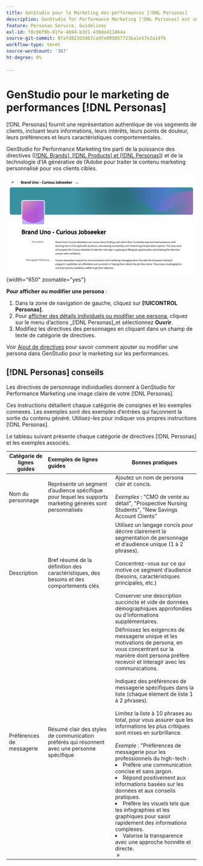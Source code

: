 ```yaml
---
title: GenStudio pour le Marketing des performances [!DNL Personas]
description: GenStudio for Performance Marketing [!DNL Personas] est une représentation fidèle de vos segments de clients, qui capture leurs intérêts, leurs points de douleur, leurs préférences et leurs caractéristiques comportementales.
feature: Personas Service, Guidelines
exl-id: f8c86f0b-81fe-4b94-b3d1-438de411864a
source-git-commit: 8fafd823d3d67cadfe095857723ba1e57e2a14fb
workflow-type: tm+mt
source-wordcount: '367'
ht-degree: 0%

---
```


# GenStudio pour le marketing de performances [!DNL Personas]

[!DNL Personas] fournit une représentation authentique de vos segments de clients, incluant leurs informations, leurs intérêts, leurs points de douleur, leurs préférences et leurs caractéristiques comportementales.

GenStudio for Performance Marketing tire parti de la puissance des directives ([[!DNL Brands],  [!DNL Products] et  [!DNL Personas]](overview.md)) et de la technologie d’IA générative de l’Adobe pour traiter le contenu marketing personnalisé pour vos clients cibles. &#x200B;

![[!DNL Personas] directives dans GenStudio pour le marketing de performances](/help/assets/personas-guidelines.png){width="650" zoomable="yes"}

**Pour afficher ou modifier une persona** :

1. Dans la zone de navigation de gauche, cliquez sur **[!UICONTROL Personas]**.
1. Pour [ afficher des détails individuels ou modifier une persona](add-guidelines.md#manage-personas), cliquez sur le menu d’actions _[!DNL Personas]_et sélectionnez **Ouvrir**.
1. Modifiez les directives des personnages en cliquant dans un champ de texte de catégorie de directives.

Voir [Ajout de directives](add-guidelines.md) pour savoir comment ajouter ou modifier une persona dans GenStudio pour le marketing sur les performances.

## [!DNL Personas] conseils

Les directives de personnage individuelles donnent à GenStudio for Performance Marketing une image claire de votre [!DNL Personas].

Ces instructions détaillent chaque catégorie de consignes et les exemples connexes. Les exemples sont des exemples d’entrées qui façonnent la sortie du contenu généré. Utilisez-les pour indiquer vos propres instructions [!DNL Personas].

Le tableau suivant présente chaque catégorie de directives [!DNL Personas] et les exemples associés.

| Catégorie de lignes guides | Exemples de lignes guides | Bonnes pratiques |
| ------------------| :---------- |-------------|
| Nom du personnage | Représente un segment d’audience spécifique pour lequel les supports marketing générés sont personnalisés | Ajoutez un nom de persona clair et concis.<br><br>_Exemples_ : &quot;CMO de vente au détail&quot;, &quot;Prospective Nursing Students&quot;, &quot;New Savings Account Clients&quot; |
| Description | Bref résumé de la définition des caractéristiques, des besoins et des comportements clés | Utilisez un langage concis pour décrire clairement la segmentation de personnage et d’audience unique (1 à 2 phrases).<br><br>Concentrez-vous sur ce qui motive ce segment d’audience (besoins, caractéristiques principales, etc.)<br><br>Conserver une description succincte et vide de données démographiques approfondies ou d’informations supplémentaires. |
| Préférences de messagerie | Résumé clair des styles de communication préférés qui résonnent avec une personne spécifique | Définissez les exigences de messagerie unique et les motivations de persona, en vous concentrant sur la manière dont persona préfère recevoir et interagir avec les communications.<br><br>Indiquez des préférences de messagerie spécifiques dans la liste (chaque élément de liste 1 à 2 phrases).<br><br>Limitez la liste à 10 phrases au total, pour vous assurer que les informations les plus critiques sont mises en surbrillance.<br><br>_Exemple_ : &quot;Préférences de messagerie pour les professionnels du high-tech :<li>Préfère une communication concise et sans jargon.</li><li>Répond positivement aux informations basées sur les données et aux conseils pratiques.</li><li>Préfère les visuels tels que les infographies et les graphiques pour saisir rapidement des informations complexes.</li><li>Valorise la transparence avec une approche honnête et directe.</li> » |
